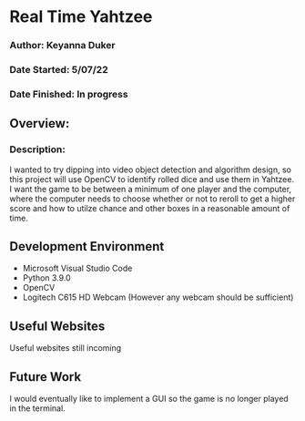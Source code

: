 # Real Time Yahtzee
### Author: Keyanna Duker
### Date Started: 5/07/22
### Date Finished: In progress
## Overview:
### Description: 
I wanted to try dipping into video object detection and algorithm design, so this project will use OpenCV to identify rolled dice and use them in Yahtzee. I want the game to be between a minimum of one player and the computer, where the computer needs to choose whether or not to reroll to get a higher score and how to utilze chance and other boxes in a reasonable amount of time.

## Development Environment
* Microsoft Visual Studio Code
* Python 3.9.0
* OpenCV
* Logitech C615 HD Webcam (However any webcam should be sufficient)

## Useful Websites
Useful websites still incoming

## Future Work
I would eventually like to implement a GUI so the game is no longer played in the terminal.